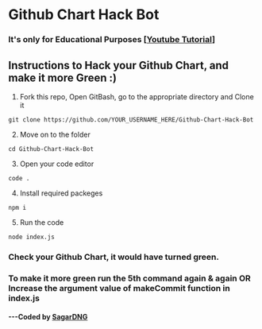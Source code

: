# Github Chart Hack Bot

### It's only for Educational Purposes [[Youtube Tutorial](https://www.youtube.com/watch?v=2q--gA97caM)]

## Instructions to Hack your Github Chart, and make it more Green :)

1) Fork this repo, Open GitBash, go to the appropriate directory and Clone it

```
git clone https://github.com/YOUR_USERNAME_HERE/Github-Chart-Hack-Bot
```

2) Move on to the folder

```
cd Github-Chart-Hack-Bot
```

3) Open your code editor

```
code .
```

4) Install required packeges 

```
npm i
```

5) Run the code 

```
node index.js
```

### Check your Github Chart, it would have turned green.
### To make it more green run the 5th command again & again OR Increase the argument value of makeCommit function in index.js

#### ---Coded by [SagarDNG](https://sagardng123.wixsite.com/SagarDNG)
